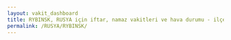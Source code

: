 ```yaml
---
layout: vakit_dashboard
title: RYBINSK, RUSYA için iftar, namaz vakitleri ve hava durumu - ilçe/eyalet seç
permalink: /RUSYA/RYBINSK/
---
```


<script type="text/javascript">
  var GLOBAL_COUNTRY = 'RUSYA';
  var GLOBAL_CITY = 'RYBINSK';
  var GLOBAL_STATE = '';
  var lat = 72;
  var lon = 21;
</script>
